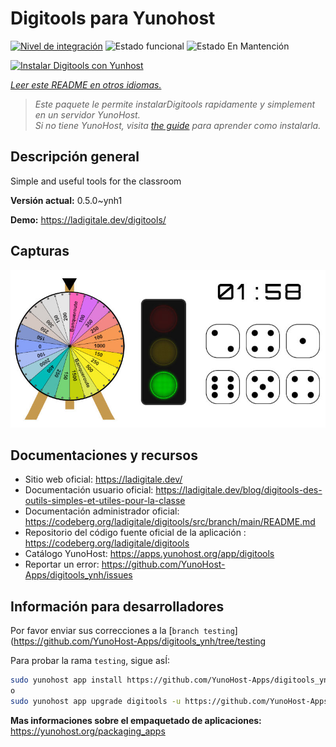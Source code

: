 <!--
Este archivo README esta generado automaticamente<https://github.com/YunoHost/apps/tree/master/tools/readme_generator>
No se debe editar a mano.
-->

# Digitools para Yunohost

[![Nivel de integración](https://dash.yunohost.org/integration/digitools.svg)](https://ci-apps.yunohost.org/ci/apps/digitools/) ![Estado funcional](https://ci-apps.yunohost.org/ci/badges/digitools.status.svg) ![Estado En Mantención](https://ci-apps.yunohost.org/ci/badges/digitools.maintain.svg)

[![Instalar Digitools con Yunhost](https://install-app.yunohost.org/install-with-yunohost.svg)](https://install-app.yunohost.org/?app=digitools)

*[Leer este README en otros idiomas.](./ALL_README.md)*

> *Este paquete le permite instalarDigitools rapidamente y simplement en un servidor YunoHost.*  
> *Si no tiene YunoHost, visita [the guide](https://yunohost.org/install) para aprender como instalarla.*

## Descripción general

Simple and useful tools for the classroom

**Versión actual:** 0.5.0~ynh1

**Demo:** <https://ladigitale.dev/digitools/>

## Capturas

![Captura de Digitools](./doc/screenshots/screenshot.jpg)

## Documentaciones y recursos

- Sitio web oficial: <https://ladigitale.dev/>
- Documentación usuario oficial: <https://ladigitale.dev/blog/digitools-des-outils-simples-et-utiles-pour-la-classe>
- Documentación administrador oficial: <https://codeberg.org/ladigitale/digitools/src/branch/main/README.md>
- Repositorio del código fuente oficial de la aplicación : <https://codeberg.org/ladigitale/digitools>
- Catálogo YunoHost: <https://apps.yunohost.org/app/digitools>
- Reportar un error: <https://github.com/YunoHost-Apps/digitools_ynh/issues>

## Información para desarrolladores

Por favor enviar sus correcciones a la [`branch testing`](https://github.com/YunoHost-Apps/digitools_ynh/tree/testing

Para probar la rama `testing`, sigue asÍ:

```bash
sudo yunohost app install https://github.com/YunoHost-Apps/digitools_ynh/tree/testing --debug
o
sudo yunohost app upgrade digitools -u https://github.com/YunoHost-Apps/digitools_ynh/tree/testing --debug
```

**Mas informaciones sobre el empaquetado de aplicaciones:** <https://yunohost.org/packaging_apps>
